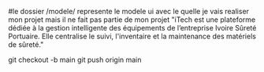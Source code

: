 #le dossier /modele/ represente le modele ui avec le quelle je vais realiser mon projet mais il ne fait pas partie de mon projet
"iTech est une plateforme dédiée à la gestion intelligente des équipements de l’entreprise Ivoire Sûreté Portuaire. Elle centralise le suivi, l'inventaire et la maintenance des matériels de sûreté."

git checkout -b main
git push origin main

